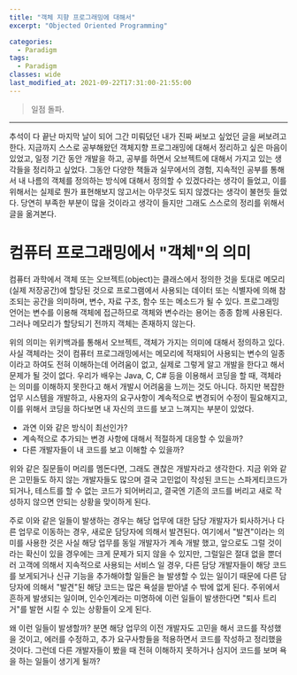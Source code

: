 ```yaml
---
title: "객체 지향 프로그래밍에 대해서"
excerpt: "Objected Oriented Programming"

categories:
  - Paradigm
tags:
  - Paradigm
classes: wide
last_modified_at: 2021-09-22T17:31:00-21:55:00
---
```


> 일점 돌파. 

***

추석이 다 끝난 마지막 날이 되어 그간 미뤄덨던 내가 진짜 써보고 싶었던 글을 써보려고 한다. 지금까지 스스로 공부해왔던 객체지향 프로그래밍에 대해서 정리하고 싶은 마음이 있었고, 일정 기간 동안 개발을 하고, 공부를 하면서 오브젝트에 대해서 가지고 있는 생각들을 정리하고 싶었다. 그동안 다양한 책들과 실무에서의 경험, 지속적인 공부를 통해서 내 나름의 객체를 정의하는 방식에 대해서 정의할 수 있겠다라는 생각이 들었고, 이를 위해서는 실제로 뭔가 표현해보지 않고서는 아무것도 되지 않겠다는 생각이 불현듯 들었다. 당연히 부족한 부분이 많을 것이라고 생각이 들지만 그래도 스스로의 정리를 위해서 글을 옮겨본다. 

# 컴퓨터 프로그래밍에서 "객체"의 의미

컴퓨터 과학에서 객체 또는 오브젝트(object)는 클래스에서 정의한 것을 토대로 메모리(실제 저장공간)에 할당된 것으로 프로그램에서 사용되는 데이터 또는 식별자에 의해 참조되는 공간을 의미하며, 변수, 자료 구조, 함수 또는 메소드가 될 수 있다. 프로그래밍 언어는 변수를 이용해 객체에 접근하므로 객체와 변수라는 용어는 종종 함께 사용된다. 그러나 메모리가 할당되기 전까지 객체는 존재하지 않는다.     

위의 의미는 위키백과를 통해서 오브젝트, 객체가 가지는 의미에 대해서 정의하고 있다. 사실 객체라는 것이 컴퓨터 프로그래밍에서는 메모리에 적재되어 사용되는 변수의 일종이라고 하여도 전혀 이해하는데 어려움이 없고, 실제로 그렇게 알고 개발을 한다고 해서 문제가 될 것이 없다. 우리가 배우는 Java, C, C# 등을 이용해서 코딩을 할 때, 객체라는 의미를 이해하지 못한다고 해서 개발시 어려움을 느끼는 것도 아니다. 하지만 복잡한 업무 시스템을 개발하고, 사용자의 요구사항이 계속적으로 변경되어 수정이 필요해지고, 이를 위해서 코딩을 하다보면 내 자신의 코드를 보고 느껴지는 부분이 있었다.  

- 과연 이와 같은 방식이 최선인가? 
- 계속적으로 추가되는 변경 사항에 대해서 적절하게 대응할 수 있을까? 
- 다른 개발자들이 내 코드를 보고 이해할 수 있을까? 

위와 같은 질문들이 머리를 멤돈다면, 그래도 괜찮은 개발자라고 생각한다. 지금 위와 같은 고민들도 하지 않는 개발자들도 많으며 결국 고민없이 작성된 코드는 스파게티코드가 되거나, 테스트를 할 수 없는 코드가 되어버리고, 결국엔 기존의 코드를 버리고 새로 작성하지 않으면 안되는 상황을 맞이하게 된다.  

주로 이와 같은 일들이 발생하는 경우는 해당 업무에 대한 담당 개발자가 퇴사하거나 다른 업무로 이동하는 경우, 새로운 담당자에 의해서 발견된다. 여기에서 "발견"이라는 의미를 사용한 것은 사실 해당 업무를 동일 개발자가 계속 개발 했고, 앞으로도 그럴 것이라는 확신이 있을 경우에는 크게 문제가 되지 않을 수 있지만, 그럴일은 절대 없을 뿐더러 고객에 의해서 지속적으로 사용되는 서비스 일 경우, 다른 담당 개발자들이 해당 코드를 보게되거나 신규 기능을 추가해야할 일들은 늘 발생할 수 있는 일이기 때문에 다른 담당자에 의해서 "발견"된 해당 코드는 많은 욕설을 받아낼 수 밖에 없게 된다. 주위에서 흔하게 발생되는 일이며, 인수인계라는 미명하에 이런 일들이 발생한다면 "퇴사 트리거"를 발현 시킬 수 있는 상황들이 오게 된다.  

왜 이런 일들이 발생할까? 분면 해당 업무의 이전 개발자도 고민을 해서 코드를 작성했을 것이고, 에러를 수정하고, 추가 요구사항들을 적용하면서 코드를 작성하고 정리했을 것이다. 그런데 다른 개발자들이 봤을 때 전혀 이해하지 못하거나 심지어 코드를 보며 욕을 하는 일들이 생기게 될까? 
